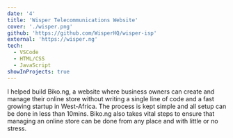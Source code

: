 ```yaml
---
date: '4'
title: 'Wisper Telecommunications Website'
cover: './wisper.png'
github: 'https://github.com/WisperHQ/wisper-isp'
external: 'https://wisper.ng'
tech:
  - VSCode
  - HTML/CSS
  - JavaScript
showInProjects: true
---
```


I helped build Biko.ng, a website where business owners can create and manage their online store without writing a single line of code and a fast growing startup in West-Africa. The process is kept simple and all setup can be done in less than 10mins. Biko.ng also takes vital steps to ensure that managing an online store can be done from any place and with little or no stress.

